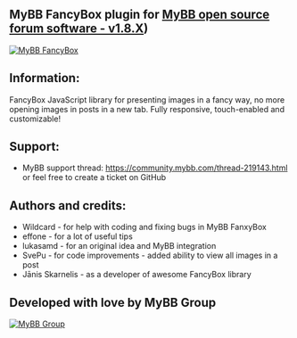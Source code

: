 ## MyBB FancyBox plugin for [MyBB open source forum software - v1.8.X](https://mybb.com/))

[![MyBB FancyBox](https://github.com/mybbgroup/MyBB_Fancybox/blob/master/mybbfancybox.png?raw=true "MyBB FancyBox")](https://mybb.com "MyBB FancyBox")

## Information:
FancyBox JavaScript library for presenting images in a fancy way, no more opening images in posts in a new tab. Fully responsive, touch-enabled and customizable!

## Support:
- MyBB support thread: https://community.mybb.com/thread-219143.html or feel free to create a ticket on GitHub

## Authors and credits:
- Wildcard - for help with coding and fixing bugs in MyBB FanxyBox
- effone - for a lot of useful tips
- lukasamd - for an original idea and MyBB integration
- SvePu - for code improvements - added ability to view all images in a post
- Jānis Skarnelis - as a developer of awesome FancyBox library

## Developed with love by MyBB Group
[![MyBB Group](https://github.com/mybbgroup/MyBB_Fancybox/blob/master/mybbgrouplogo.png?raw=true "MyBB Group")](https://mybb.com "MyBB Group")